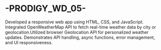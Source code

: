 # -PRODIGY_WD_05-
Developed a responsive web app using HTML, CSS, and JavaScript. Integrated OpenWeatherMap API to fetch real-time weather data by city or geolocation.Utilized browser Geolocation API for personalized weather updates. Demonstrates API handling, async functions, error management, and UI responsiveness.
